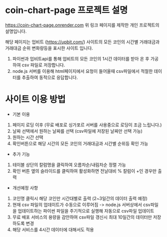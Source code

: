 # coin-chart-page 프로젝트 설명

https://coin-chart-page.onrender.com
위 링크 페이지를 제작한 개인 프로젝트의 설명입니다.

해당 페이지는 업비트 (https://upbit.com/) 사이트의 모든 코인의 시간별 거래대금과 거래대금 순위 변화량등을 표시한 사이트 입니다.

1. 파이썬과 업비트api를 통해 업비트의 모든 코인의 1시간 데이터를 받아 온 후 가공하여 csv 파일로 저장합니다.
2. node.js 서버를 이용해 html페이지에서 요청이 들어올때 csv파일에서 적절한 데이터를 추출하여 동적으로 응답합니다.


# 사이트 이용 방법

- 기본 이용
1. 페이지 로딩 이후 (무료 배포로 싱가포르 서버를 사용중으로 로딩이 조금 느립니다.)
2. 날짜 선택에서 원하는 날짜를 선택 (csv파일에 저장된 날짜만 선택 가능)
3. 원하는 시간 선택
4. 확인버튼으로 해당 시간의 모든 코인의 거래대금과 시간별 순위등 확인 가능

- 추가 기능
1. 테이블 상단의 칼럼명을 클릭하여 오름차순/내림차순 정렬 가능
2. 확인 버튼 옆의 슬라이드를 클릭하여 활성화하면 전날대비 % 칼럼이 +인 경우만 출력

- 개선예정 사항
1. 코인명 클릭시 해당 코인만 시간대별로 출력 (2~3일간의 데이터 출력 예정)
2. 현재 csv 파일의 업데이트가 수동으로 이루어짐 -> node.js 서버상에서 csv파일을 업데이트하는 파이썬 파일을 주기적으로 실행해 자동으로 csv파일 업데이트
3. 무료 배포 서비스의 용량을 감안하여 csv파일 갱신시 최대 10일간의 데이터만 저장하도록 변경
4. 해당 서비스를 4시간 데이터에 대해서도 적용
